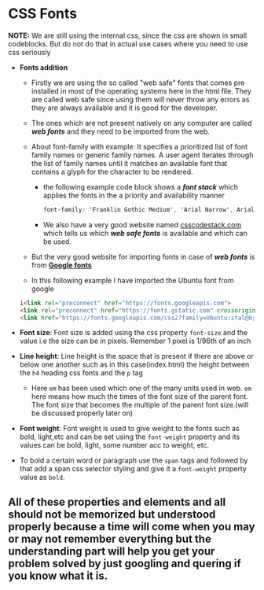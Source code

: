 # CSS Fonts

**NOTE:** We are still using the internal css, since the css are shown in small codeblocks. But do not do that in actual use cases where you need to use css seriously

- **Fonts addition**
  - Firstly we are using the so called "web safe" fonts that comes pre installed in most of the operating systems here in the html file. They are called web safe since using them will never throw any errors as they are always available and it is good for the developer.
  - The ones which are not present natively on any computer are called ***web fonts*** and they need to be imported from the web.

  - About font-family with example: It specifies a prioritized list of font family names or generic family names. A user agent iterates through the list of family names until it matches an available font that contains a glyph for the character to be rendered.
    - the following example code block shows a ***font stack*** which applies the fonts in the a priority and availability manner

      ``` css
      font-family: 'Franklin Gothic Medium', 'Arial Narrow', Arial, sans-serif;
      ```

    - We also have a very good website named [csscodestack.com](https://www.cssfontsstack.com) which tells us which ***web safe fonts*** is available and which can be used.

  - But the very good website for importing fonts in case of ***web fonts*** is from **[Google fonts](https://fonts.google.com)**
  - In this following example I have imported the Ubuntu font from google

  ``` html
  i<link rel="preconnect" href="https://fonts.googleapis.com">
  <link rel="preconnect" href="https://fonts.gstatic.com" crossorigin>
  <link href="https://fonts.googleapis.com/css2?family=Ubuntu:ital@0;1&display=swap" rel="stylesheet">
  ```

- **Font size**: Font size is added using the css property `font-size` and the value i.e the size can be in pixels. Remember 1 pixel is 1/96th of an inch

- **Line height**: Line height is the space that is present if there are above or below one another such as in this case(index.html) the height between the `h4` heading css fonts and the `p` tag
  - Here `em` has been used which one of the many units used in web. `em` here means how much the times of the font size of the parent font. The font size that becomes the multiple of the parent font size.(will be discussed properly later on)

- **Font weight**: Font weight is used to give weight to the fonts such as bold, light,etc and can be set using the `font-weight` property and its values can be bold, light, some number acc to weight, etc.

- To bold a certain word or paragraph use the `span` tags and followed by that add a span css selector styling and give it a `font-weight` property value as `bold`.

## All of these properties and elements and all should not be memorized but understood properly because a time will come when you may or may not remember everything but the understanding part will help you get your problem solved by just googling and quering if you know what it is.